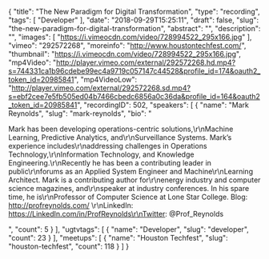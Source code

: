 {
  "title": "The New Paradigm for Digital Transformation",
  "type": "recording",
  "tags": [
    "Developer"
  ],
  "date": "2018-09-29T15:25:11",
  "draft": false,
  "slug": "the-new-paradigm-for-digital-transformation",
  "abstract": "",
  "description": "",
  "images": [
    "https://i.vimeocdn.com/video/728994522_295x166.jpg"
  ],
  "vimeo": "292572268",
  "moreinfo": "http://www.houstontechfest.com/",
  "thumbnail": "https://i.vimeocdn.com/video/728994522_295x166.jpg",
  "mp4Video": "http://player.vimeo.com/external/292572268.hd.mp4?s=744331ca1b96cdebe99ec4a9719c057147c44528&profile_id=174&oauth2_token_id=20985841",
  "mp4VideoLow": "http://player.vimeo.com/external/292572268.sd.mp4?s=ebf2cee7e5fb505ed04b7466cbedc6856a0c36da&profile_id=164&oauth2_token_id=20985841",
  "recordingID": 502,
  "speakers": [
    {
      "name": "Mark Reynolds",
      "slug": "mark-reynolds",
      "bio": "<p>Mark has been developing operations-centric solutions,\r\nMachine Learning, Predictive Analytics, and\r\nSurveillance Systems. Mark’s experience includes\r\naddressing challenges in Operations Technology,\r\nInformation Technology, and Knowledge Engineering.\r\nRecently he has been a contributing leader in public\r\nforums as an Applied System Engineer and Machine\r\nLearning Architect. Mark is a contributing author for\r\nenergy industry and computer science magazines, and\r\nspeaker at industry conferences. In his spare time, he is\r\nProfessor of Computer Science at Lone Star College. Blog: http://profreynolds.com/ \r\nLinkedIn: https://LinkedIn.com/in/ProfReynolds\r\nTwitter: @Prof_Reynolds</p>",
      "count": 5
    }
  ],
  "ugtvtags": [
    {
      "name": "Developer",
      "slug": "developer",
      "count": 23
    }
  ],
  "meetups": [
    {
      "name": "Houston Techfest",
      "slug": "houston-techfest",
      "count": 118
    }
  ]
}